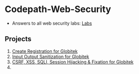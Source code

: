 # Codepath-Web-Security


* Answers to all web security labs: [Labs](https://github.com/sammanthp007/Web-Securities-Labs)

## Projects
1. [Create Registration for Globitek](https://github.com/sammanthp007/Globitek-CMS)
2. [Input Output Sanitization for Globitek](https://github.com/sammanthp007/php-input-output-sanitization)
3. [CSRF, XSS, SQLI, Session Hijacking & Fixation for Globitek](https://github.com/sammanthp007/Forgery-Theft-and-Hijacking-Prevention)
4. 
